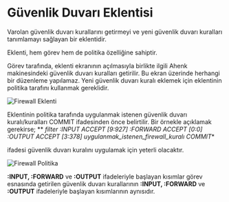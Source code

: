 # Güvenlik Duvarı Eklentisi

Varolan güvenlik duvarı kurallarını getirmeyi ve yeni güvenlik duvarı kuralları tanımlamayı sağlayan bir eklentidir.

Eklenti, hem görev hem de politika özelliğine sahiptir.

Görev tarafında, eklenti ekranının açılmasıyla birlikte ilgili Ahenk makinesindeki güvenlik duvarı kuralları getirilir. Bu ekran üzerinde herhangi bir düzenleme yapılamaz. Yeni güvenlik duvarı kuralı eklemek için eklentinin politika tarafını kullanmak gereklidir.

![Firewall Eklenti](https://github.com/Pardus-LiderAhenk/lider-ahenk-docs/blob/master/1.0.0/images/firewall-eklenti.png)

Eklentinin politika tarafında uygulanmak istenen güvenlik duvarı kuralı/kuralları COMMIT ifadesinden önce belirtilir. Bir örnekle açıklamak gerekirse;
**
*filter
:INPUT ACCEPT [9:927]
:FORWARD ACCEPT [0:0]
:OUTPUT ACCEPT [3:378]
uygulanmak_istenen_firewall_kuralı
COMMIT**

ifadesi güvenlik duvarı kuralını uygulamak için yeterli olacaktır.

![Firewall Politika](https://github.com/Pardus-LiderAhenk/lider-ahenk-docs/blob/master/1.0.0/images/firewall-politika.png)

**:INPUT, :FORWARD** ve **:OUTPUT** ifadeleriyle başlayan kısımlar görev esnasında getirilen güvenlik duvarı kurallarının **:INPUT, :FORWARD** ve **:OUTPUT** ifadeleriyle başlayan kısımlarının aynısıdır.
